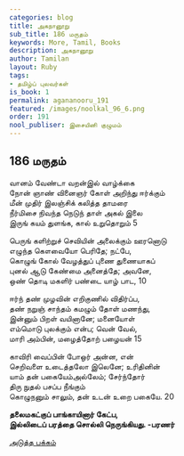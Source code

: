 ```yaml
---
categories: blog
title: அகநானூறு
sub_title: 186 மருதம்
keywords: More, Tamil, Books
description: அகநானூறு
author: Tamilan
layout: Ruby
tags:
- தமிழ்ப் புலவர்கள்
is_book: 1
permalink: agananooru_191
featured: /images/noolkal_96_6.png
order: 191
nool_publiser: இசையினி குழுமம்
---
```



## 186 மருதம்

வானம் வேண்டா வறன்இல் வாழ்க்கை  
நோன் ஞாண் வினைஞர் கோள் அறிந்து ஈர்க்கும்  
மீன் முதிர் இலஞ்சிக் கலித்த தாமரை  
நீர்மிசை நிவந்த நெடுந் தாள் அகல் இலை  
இருங் கயம் துளங்க, கால் உறுதொறும் 5

பெருங் களிற்றுச் செவியின் அலைக்கும் ஊரனொடு  
எழுந்த கௌவையோ பெரிதே; நட்பே,  
கொழுங் கோல் வேழத்துப் புணை துணையாகப்  
புனல் ஆடு கேண்மை அனைத்தே; அவனே,  
ஒண் தொடி மகளிர் பண்டை யாழ் பாட, 10

ஈர்ந் தண் முழவின் எறிகுணில் விதிர்ப்ப,  
தண் நறுஞ் சாந்தம் கமழும் தோள் மணந்து,  
இன்னும் பிறள் வயினானே; மனையோள்  
எம்மொடு புலக்கும் என்ப; வென் வேல்,  
மாரி அம்பின், மழைத்தோற் பழையன் 15

காவிரி வைப்பின் போஒர் அன்ன, என்  
செறிவளை உடைத்தலோ இலெனே; உரிதினின்  
யாம் தன் பகையேம்அல்லேம்; சேர்ந்தோர்  
திரு நுதல் பசப்ப நீங்கும்  
கொழுநனும் சாலும், தன் உடன் உறை பகையே. 20

**தலைமகட்குப் பாங்காயினார் கேட்ப,  
இல்லிடைப் பரத்தை சொல்லி நெருங்கியது. -பரணர்**

[அடுத்த பக்கம்](agananooru_192)